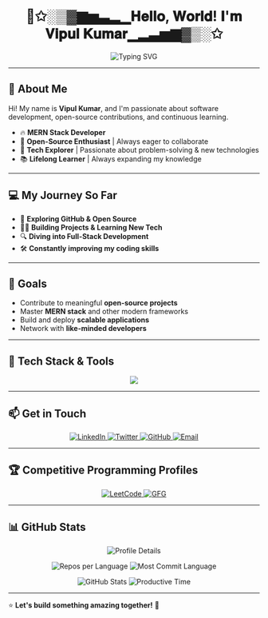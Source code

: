 <h1 align="center">🚀✩░▒▓▆▅▃▂▁𝐇𝐞𝐥𝐥𝐨, 𝐖𝐨𝐫𝐥𝐝! 𝐈'𝐦 𝐕𝐢𝐩𝐮𝐥 𝐊𝐮𝐦𝐚𝐫▁▂▃▅▆▓▒░✩</h1>

<p align="center">
  <img src="https://readme-typing-svg.herokuapp.com?font=Fira+Code&size=22&pause=1000&color=F7B500&center=true&vCenter=true&width=435&lines=🔥P̳̿͟͞a̳̿͟͞s̳̿͟͞s̳̿͟͞i̳̿͟͞o̳̿͟͞n̳̿͟͞a̳̿͟͞t̳̿͟͞e̳̿͟͞+M̳̿͟͞E̳̿͟͞R̳̿͟͞N̳̿͟͞+S̳̿͟͞t̳̿͟͞a̳̿͟͞c̳̿͟͞k̳̿͟͞+D̳̿͟͞e̳̿͟͞v̳̿͟͞e̳̿͟͞l̳̿͟͞o̳̿͟͞p̳̿͟͞e̳̿͟͞r̳̿͟͞🔥;🤝🅾🅿🅴🅽+🆂🅾🆄🆁🅲🅴+🅴🅽🆃🅷🆄🆂🅸🅰🆂🆃🤝;✌🎯𝓣𝓮𝓬𝓱+𝓔𝔁𝓹𝓵𝓸𝓻𝓮𝓻🎯✌;📚L̳̿͟͞i̳̿͟͞f̳̿͟͞e̳̿͟͞l̳̿͟͞o̳̿͟͞n̳̿͟͞g̳̿͟͞+L̳̿͟͞e̳̿͟͞a̳̿͟͞r̳̿͟͞n̳̿͟͞e̳̿͟͞r̳̿͟͞📚;" alt="Typing SVG" />
</p>

---

## 🌟 About Me

Hi! My name is **Vipul Kumar**, and I'm passionate about software development, open-source contributions, and continuous learning.

- 🔥 **MERN Stack Developer**
- 🤝 **Open-Source Enthusiast** | Always eager to collaborate
- 🎯 **Tech Explorer** | Passionate about problem-solving & new technologies
- 📚 **Lifelong Learner** | Always expanding my knowledge

---

## 💻 My Journey So Far

- 🚀 **Exploring GitHub & Open Source**
- 👨‍💻 **Building Projects & Learning New Tech**
- 🔍 **Diving into Full-Stack Development**
- 🛠 **Constantly improving my coding skills**

---

## 🎯 Goals

- Contribute to meaningful **open-source projects**
- Master **MERN stack** and other modern frameworks
- Build and deploy **scalable applications**
- Network with **like-minded developers**

---

## 🚀 Tech Stack & Tools

<p align="center">
  <img src="https://skillicons.dev/icons?i=html,css,js,ts,react,redux,nextjs,nodejs,express,mongodb,postgresql,tailwind,bootstrap,git,github,linux,c,cpp,java,python" />
</p>

---

## 📫 Get in Touch

<p align="center">
  <a href="https://linkedin.com/in/vip-coder">
    <img src="https://img.shields.io/badge/LinkedIn-blue?style=for-the-badge&logo=linkedin" alt="LinkedIn" />
  </a>
  <a href="https://twitter.com/vip_coder">
    <img src="https://img.shields.io/badge/Twitter-white?style=for-the-badge&logo=twitter" alt="Twitter" />
  </a>
  <a href="https://github.com/vip-coder1">
    <img src="https://img.shields.io/badge/GitHub-grey?style=for-the-badge&logo=github" alt="GitHub" />
  </a>
  <a href="mailto:vipulmth1@gmail.com">
    <img src="https://img.shields.io/badge/Gmail-red?style=for-the-badge&logo=gmail" alt="Email" />
  </a>
</p>

---

## 🏆 Competitive Programming Profiles

<p align="center">
  <a href="https://leetcode.com/vip-coder" target="_blank">
    <img src="https://img.shields.io/badge/LeetCode-black?style=for-the-badge&logo=leetcode" alt="LeetCode" />
  </a>
  <a href="https://auth.geeksforgeeks.org/user/vipulzii8" target="_blank">
    <img src="https://img.shields.io/badge/GFG-green?style=for-the-badge&logo=geeksforgeeks" alt="GFG" />
  </a>
</p>

---

## 📊 GitHub Stats

<p align="center">
  <img src="http://github-profile-summary-cards.vercel.app/api/cards/profile-details?username=vip-coder1&theme=apprentice" alt="Profile Details" />
</p>

<p align="center">
  <img src="http://github-profile-summary-cards.vercel.app/api/cards/repos-per-language?username=vip-coder1&theme=apprentice" alt="Repos per Language" />
  <img src="http://github-profile-summary-cards.vercel.app/api/cards/most-commit-language?username=vip-coder1&theme=apprentice" alt="Most Commit Language" />
</p>

<p align="center">
  <img src="http://github-profile-summary-cards.vercel.app/api/cards/stats?username=vip-coder1&theme=apprentice" alt="GitHub Stats" />
  <img src="http://github-profile-summary-cards.vercel.app/api/cards/productive-time?username=vip-coder1&theme=apprentice&utcOffset=8" alt="Productive Time" />
</p>

---

⭐️ **Let's build something amazing together!** 🚀
